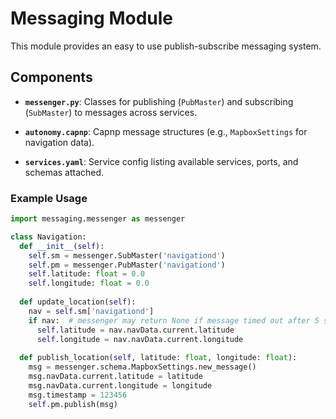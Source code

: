 # Messaging Module

This module provides an easy to use publish-subscribe messaging system.

## Components

- **`messenger.py`**: Classes for publishing (`PubMaster`) and subscribing (`SubMaster`) to messages across services.

- **`autonomy.capnp`**: Capnp message structures (e.g., `MapboxSettings` for navigation data).

- **`services.yaml`**: Service config listing available services, ports, and schemas attached.

### Example Usage
```py
import messaging.messenger as messenger

class Navigation:
  def __init__(self):
    self.sm = messenger.SubMaster('navigationd')
    self.pm = messenger.PubMaster('navigationd')
    self.latitude: float = 0.0
    self.longitude: float = 0.0
  
  def update_location(self):
    nav = self.sm['navigationd']
    if nav:  # messenger may return None if message timed out after 5 seconds (default)
      self.latitude = nav.navData.current.latitude
      self.longitude = nav.navData.current.longitude
  
  def publish_location(self, latitude: float, longitude: float):
    msg = messenger.schema.MapboxSettings.new_message()
    msg.navData.current.latitude = latitude
    msg.navData.current.longitude = longitude
    msg.timestamp = 123456
    self.pm.publish(msg)
```
